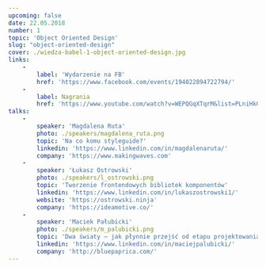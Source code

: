 ```yaml
---
upcoming: false
date: 22.05.2018
number: 1
topic: 'Object Oriented Design'
slug: "object-oriented-design"
cover: ./wiedza-babel-1-object-oriented-design.jpg
links:
    -
        label: 'Wydarzenie na FB'
        href: 'https://www.facebook.com/events/194022894722794/'
    -
        label: Nagrania
        href: 'https://www.youtube.com/watch?v=WEPQGqXTqrM&list=PLniHkGVeq9FmdWIUqQE-ocOxb8dwEfBLZ'
talks:
    -
        speaker: 'Magdalena Ruta'
        photo: ./speakers/magdalena_ruta.png
        topic: 'Na co komu styleguide?'
        linkedin: 'https://www.linkedin.com/in/magdalenaruta/'
        company: 'https://www.makingwaves.com'
    -
        speaker: 'Łukasz Ostrowski'
        photo: ./speakers/l_ostrowski.png
        topic: 'Tworzenie frontendowych bibliotek komponentów'
        linkedin: 'https://www.linkedin.com/in/lukaszostrowski1/'
        website: 'https://ostrowski.ninja'
        company: 'https://ideamotive.co/'
    -
        speaker: 'Maciek Pałubicki'
        photo: ./speakers/m_palubicki.png
        topic: 'Dwa światy – jak płynnie przejść od etapu projektowania do programowania i uzyskać efekt realizujący cele klienta?'
        linkedin: 'https://www.linkedin.com/in/maciejpalubicki/'
        company: 'http://bluepaprica.com/'
---
```

